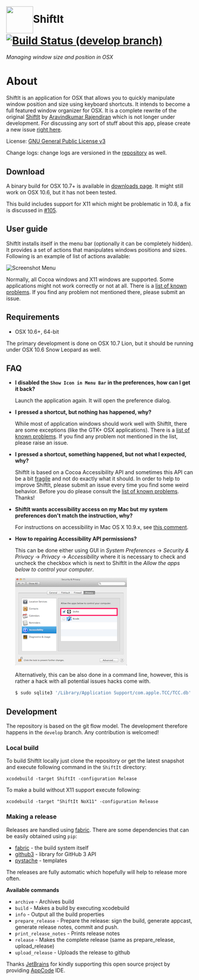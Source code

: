 <h1><img src="https://raw.github.com/fikovnik/ShiftIt/develop/artwork/ShiftIt.png" width="72" height="72" valign="middle"/>ShiftIt <a href="https://travis-ci.org/fikovnik/ShiftIt"><img src="https://travis-ci.org/fikovnik/ShiftIt.png?branch=develop" valign="middle" alt="Build Status (develop branch)"/></a></h1>

*Managing window size and position in OSX*

# About

ShiftIt is an application for OSX that allows you to quickly manipulate window position and size using keyboard shortcuts. It intends to become a full featured window organizer for OSX.
It is a complete rewrite of the original [ShiftIt][1] by [Aravindkumar Rajendiran][2] which is not longer under development. For discussing any sort of stuff about this app, please create a new issue [right here][3].

License: [GNU General Public License v3][5]

Change logs: change logs are versioned in the [repository](https://github.com/fikovnik/ShiftIt/tree/develop/release) as well.

## Download

A binary build for OSX 10.7+ is available in [downloads page](https://github.com/fikovnik/ShiftIt/downloads). It might still work on OSX 10.6, but it has not been tested.

This build includes support for X11 which might be problematic in 10.8, a fix is discussed in [#105](https://github.com/fikovnik/ShiftIt/issues/105).

## User guide

ShiftIt installs itself in the menu bar (optionally it can be completely hidden). It provides a set of actions that manipulates windows positions and sizes. Following is an example of list of actions available:

![Screenshot Menu](https://raw.github.com/fikovnik/ShiftIt/develop/docs/schreenshot-menu.png)

Normally, all Cocoa windows and X11 windows are supported. Some applications might not work correctly or not at all. There is a [list of known problems](https://github.com/fikovnik/ShiftIt/wiki/Application-Compatibility-Issues). If you find any problem not mentioned there, please submit an issue.

## Requirements

* OSX 10.6+, 64-bit

The primary development is done on OSX 10.7 Lion, but it should be running under OSX 10.6 Snow Leopard as well. 

## FAQ

* **I disabled the `Show Icon in Menu Bar` in the preferences, how can I get it back?**

  Launch the application again. It will open the preference dialog.

* **I pressed a shortcut, but nothing has happened, why?**

  While most of application windows should work well with ShiftIt, there are some exceptions (like the GTK+ OSX applications). There is a [list of known problems](https://github.com/fikovnik/ShiftIt/wiki/Application-Compatibility-Issues). If you find any problem not mentioned in the list, please raise an issue.

* **I pressed a shortcut, something happened, but not what I expected, why?**

  ShiftIt is based on a Cocoa Accessibility API and sometimes this API can be a bit [fragile](http://lists.apple.com/archives/accessibility-dev/2011/Aug/msg00031.html) and not do exactly what it should. In order to help to improve ShiftIt, please submit an issue every time you find some weird behavior. Before you do please consult the [list of known problems](https://github.com/fikovnik/ShiftIt/wiki/Application-Compatibility-Issues). Thanks!

* **ShiftIt wants accessibility access on my Mac but my system preferences don't match the instruction, why?**

  For instructions on accessibility in Mac OS X 10.9.x, see [this comment](https://github.com/fikovnik/ShiftIt/issues/110#issuecomment-20834932).

* **How to repairing Accessibility API permissions?**

  This can be done either using GUI in _System Preferences_ -> _Security & Privacy_ -> _Privacy_ -> _Accessibility_ where it is necessary to check and uncheck the checkbox which is next to ShiftIt in the _Allow the apps below to control your computer_.

  ![ShiftIt permissions](https://raw.githubusercontent.com/fikovnik/ShiftIt/develop/ShiftIt/AccessibilitySettings-Maverick.png)

  Alternatively, this can be also done in a command line, however, this is rather a hack with all potential issues hacks come with.

  ```sh
  $ sudo sqlite3 '/Library/Application Support/com.apple.TCC/TCC.db' 'update access set allowed=1 where client like "%org.shiftitapp.ShiftIt%"'
  ``` 

## Development

The repository is based on the git flow model. The development therefore happens in the `develop` branch. Any contribution is welcomed!

### Local build

To build ShiftIt locally just clone the repository or get the latest snapshot and execute following command in the `ShiftIt` directory:

    xcodebuild -target ShiftIt -configuration Release

To make a build without X11 support execute following:

    xcodebuild -target "ShiftIt NoX11" -configuration Release

### Making a release

Releases are handled using [fabric](http://docs.fabfile.org/en/1.5/). There are some dependencies that can be easily obtained using `pip`:

* [fabric](http://docs.fabfile.org/en/1.5/) - the build system itself
* [github3](https://github.com/sigmavirus24/github3.py) - library for GitHub 3 API
* [pystache](https://github.com/defunkt/pystache) - templates 

The releases are fully automatic which hopefully will help to release more often.

**Available commands**

* `archive` - Archives build
* `build` - Makes a build by executing xcodebuild
* `info` - Output all the build properties
* `prepare_release` - Prepare the release: sign the build, generate appcast, generate release notes, commit and push.
* `print_release_notes` - Prints release notes
* `release` - Makes the complete release (same as prepare_release, upload_release)
* `upload_release` - Uploads the release to github

Thanks [JetBrains](http://www.jetbrains.com/) for kindly supporting this open source project by providing [AppCode](http://www.jetbrains.com/objc/) IDE.

  [1]: http://code.google.com/p/shiftit/
  [2]: http://ca.linkedin.com/in/aravind88
  [3]: https://github.com/fikovnik/ShiftIt/issues
  [4]: http://groups.google.com/group/shiftitapp
  [5]: http://www.gnu.org/licenses/gpl.html
  [7]: http://code.google.com/p/shortcutrecorder/
  [8]: https://github.com/fikovnik/FMT
  [9]: http://nkuyu.net/apps/shiftit/release-notes-1.5.html
  [10]: http://nkuyu.net/apps/shiftit/release-notes-1.4.1.html
  [11]: http://nkuyu.net/apps/shiftit/release-notes-1.4.html
  [12]: http://nkuyu.net/apps/shiftit/release-notes-1.3.html
